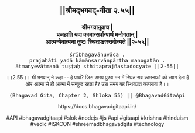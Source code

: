 <center><h2>||श्रीमद्‍भगवद्‍-गीता २.५५||</h2>
<h3>श्रीभगवानुवाच |<br/>प्रजहाति यदा कामान्सर्वान्पार्थ मनोगतान् |<br/>आत्मन्येवात्मना तुष्टः स्थितप्रज्ञस्तदोच्यते ||२-५५||</h3>
<pre>śrībhagavānuvāca .<br/>prajahāti yadā kāmānsarvānpārtha manogatān .<br/>ātmanyevātmanā tuṣṭaḥ sthitaprajñastadocyate ||2-55||</pre>
<p>।।2.55।। श्री भगवान् ने कहा -- हे पार्थ? जिस समय पुरुष मन में स्थित सब कामनाओं को त्याग देता है और आत्मा से ही आत्मा में सन्तुष्ट रहता है? उस समय वह स्थितप्रज्ञ कहलाता है।।</p>
<pre>(Bhagavad Gita, Chapter 2, Shloka 55) || @BhagavadGitaApi</pre><p>https://docs.bhagavadgitaapi.in/</p><p>#API #bhagavadgitaapi #slok #nodejs #js #api #gitaapi #krishna #hinduism #vedic #ISKCON #shreemadbhagavadgita #technology</p></center>